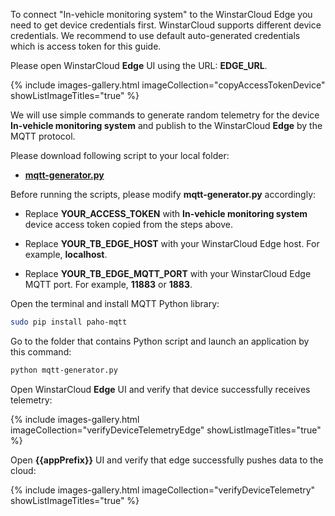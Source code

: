 To connect "In-vehicle monitoring system" to the WinstarCloud Edge you need to get device credentials first.
WinstarCloud supports different device credentials. We recommend to use default auto-generated credentials which is access token for this guide.

Please open WinstarCloud **Edge** UI using the URL: **EDGE_URL**.

{% include images-gallery.html imageCollection="copyAccessTokenDevice" showListImageTitles="true" %}

We will use simple commands to generate random telemetry for the device **In-vehicle monitoring system** and publish to the WinstarCloud **Edge** by the MQTT protocol.

Please download following script to your local folder:
- [**mqtt-generator.py**](/docs/{{docsPrefix}}use-cases/resources/data-filtering-traffic-reduce/mqtt-generator.py)

Before running the scripts, please modify **mqtt-generator.py** accordingly:

- Replace **YOUR_ACCESS_TOKEN** with **In-vehicle monitoring system** device access token copied from the steps above. 

- Replace **YOUR_TB_EDGE_HOST** with your WinstarCloud Edge host. For example, **localhost**.

- Replace **YOUR_TB_EDGE_MQTT_PORT** with your WinstarCloud Edge MQTT port. For example, **11883** or **1883**.

Open the terminal and install MQTT Python library:
```bash
sudo pip install paho-mqtt
```

Go to the folder that contains Python script and launch an application by this command:

```bash
python mqtt-generator.py
```

Open WinstarCloud **Edge** UI and verify that device successfully receives telemetry:

{% include images-gallery.html imageCollection="verifyDeviceTelemetryEdge" showListImageTitles="true" %}

Open **{{appPrefix}}** UI and verify that edge successfully pushes data to the cloud:

{% include images-gallery.html imageCollection="verifyDeviceTelemetry" showListImageTitles="true" %}